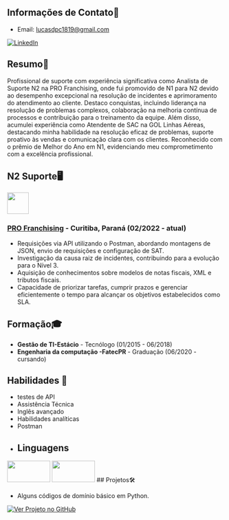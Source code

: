 ## Informações de Contato📧
- Email: lucasdpc1819@gmail.com


[![LinkedIn](https://img.shields.io/badge/LinkedIn-Profile-blue)](https://www.linkedin.com/in/lucas-pinto-moraes-cardozo-92b449140/)

## Resumo📝
Profissional de suporte com experiência significativa como Analista de Suporte N2 na PRO Franchising, onde fui
promovido de N1 para N2 devido ao desempenho excepcional na resolução de incidentes e aprimoramento do
atendimento ao cliente. Destaco conquistas, incluindo liderança na resolução de problemas complexos, colaboração na
melhoria contínua de processos e contribuição para o treinamento da equipe. Além disso, acumulei experiência como
Atendente de SAC na GOL Linhas Aéreas, destacando minha habilidade na resolução eficaz de problemas, suporte
proativo às vendas e comunicação clara com os clientes. Reconhecido com o prêmio de Melhor do Ano em N1,
evidenciando meu comprometimento com a excelência profissional.

## N2 Suporte🖥️

<img src="https://media.licdn.com/dms/image/C4D0BAQHcOTdZ8JRxfA/company-logo_200_200/0/1630580188787?e=2147483647&v=beta&t=fdGUm2zKSMRGUE143xaEaZnhlDTo0eUA2onskCx-Vf0" width="50px" height="50px">

### [PRO Franchising](https://profranchising.com.br/) - Curitiba, Paraná (02/2022 - atual)
-  Requisições via API utilizando o Postman, abordando montagens de JSON, envio de requisições e configuração de SAT.
-  Investigação da causa raiz de incidentes, contribuindo para a evolução para o Nível 3.
-  Aquisição de conhecimentos sobre modelos de notas fiscais, XML e tributos fiscais.
-  Capacidade de priorizar tarefas, cumprir prazos e gerenciar eficientemente o tempo para alcançar os objetivos estabelecidos como SLA.

## Formação🎓
- **Gestão de TI-Estácio** - Tecnólogo  (01/2015 - 06/2018)
- **Engenharia da computação -FatecPR** - Graduação (06/2020 - cursando)

## Habilidades 💼
- testes de API
- Assistência Técnica
- Inglês avançado
- Habilidades analíticas
- Postman
- ## Linguagens
<img src="https://encrypted-tbn0.gstatic.com/images?q=tbn:ANd9GcQmmngeGJFNocA_JXfnBGI-yKvz1WNGQ2P7hYqKDrpO2w&s" width="100px" height="50px">
<img src="https://ensinado.com.br/wp-content/uploads/2021/06/java_logo_640.jpg" width="100px" height="50px">
## Projetos🛠️

- Alguns códigos de domínio básico em Python.
<a href="https://github.com/LucasCardozodpc/Projetinhos-Python.git">
  <img src="https://img.shields.io/badge/Ver_Projeto_no_GitHub-9cf?logo=github" alt="Ver Projeto no GitHub">
</a>
